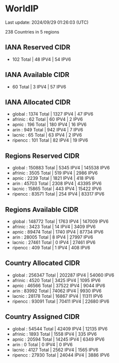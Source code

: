 # WorldIP

Last update: 2024/09/29 01:26:03 (UTC)

238 Countries in 5 regions

## IANA Reserved CIDR

- 102 Total | 48 IPV4 | 54 IPV6

## IANA Available CIDR

- 60 Total | 3 IPV4 | 57 IPV6

## IANA Allocated CIDR

- global : 1374 Total | 1327 IPV4 | 47 IPV6
- afrinic : 62 Total | 60 IPV4 | 2 IPV6
- apnic : 196 Total | 180 IPV4 | 16 IPV6
- arin : 949 Total | 942 IPV4 | 7 IPV6
- lacnic : 65 Total | 63 IPV4 | 2 IPV6
- ripencc : 101 Total | 82 IPV4 | 19 IPV6

## Regions Reserved CIDR

- global : 150883 Total | 5345 IPV4 | 145538 IPV6
- afrinic : 3505 Total | 519 IPV4 | 2986 IPV6
- apnic : 2239 Total | 1821 IPV4 | 418 IPV6
- arin : 45703 Total | 2308 IPV4 | 43395 IPV6
- lacnic : 15865 Total | 443 IPV4 | 15422 IPV6
- ripencc : 83571 Total | 254 IPV4 | 83317 IPV6

## Regions Available CIDR

- global : 148772 Total | 1763 IPV4 | 147009 IPV6
- afrinic : 3423 Total | 14 IPV4 | 3409 IPV6
- apnic : 89474 Total | 1740 IPV4 | 87734 IPV6
- arin : 28005 Total | 8 IPV4 | 27997 IPV6
- lacnic : 27461 Total | 0 IPV4 | 27461 IPV6
- ripencc : 409 Total | 1 IPV4 | 408 IPV6

## Country Allocated CIDR

- global : 256347 Total | 202287 IPV4 | 54060 IPV6
- afrinic : 4520 Total | 3425 IPV4 | 1095 IPV6
- apnic : 46566 Total | 37522 IPV4 | 9044 IPV6
- arin : 83992 Total | 74062 IPV4 | 9930 IPV6
- lacnic : 28178 Total | 16867 IPV4 | 11311 IPV6
- ripencc : 93091 Total | 70411 IPV4 | 22680 IPV6

## Country Assigned CIDR

- global : 54544 Total | 42409 IPV4 | 12135 IPV6
- afrinic : 1893 Total | 1558 IPV4 | 335 IPV6
- apnic : 20594 Total | 14245 IPV4 | 6349 IPV6
- arin : 0 Total | 0 IPV4 | 0 IPV6
- lacnic : 4127 Total | 2562 IPV4 | 1565 IPV6
- ripencc : 27930 Total | 24044 IPV4 | 3886 IPV6
